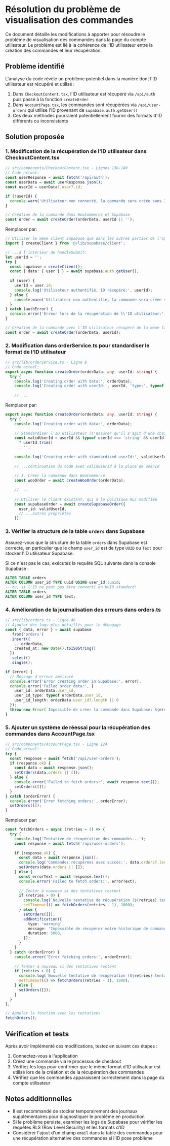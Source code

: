 # Résolution du problème de visualisation des commandes

Ce document détaille les modifications à apporter pour résoudre le problème de visualisation des commandes dans la page du compte utilisateur. Le problème est lié à la cohérence de l'ID utilisateur entre la création des commandes et leur récupération.

## Problème identifié

L'analyse du code révèle un problème potentiel dans la manière dont l'ID utilisateur est récupéré et utilisé :

1. Dans `CheckoutContent.tsx`, l'ID utilisateur est récupéré via `/api/auth` puis passé à la fonction `createOrder`
2. Dans `AccountPage.tsx`, les commandes sont récupérées via `/api/user-orders` qui utilise l'ID provenant de `supabase.auth.getUser()`
3. Ces deux méthodes pourraient potentiellement fournir des formats d'ID différents ou inconsistants

## Solution proposée

### 1. Modification de la récupération de l'ID utilisateur dans CheckoutContent.tsx

```typescript
// src/components/CheckoutContent.tsx - Lignes 130-140
// Code actuel:
const userResponse = await fetch('/api/auth');
const userData = await userResponse.json();
const userId = userData?.user?.id;

if (!userId) {
  console.warn('Utilisateur non connecté, la commande sera créée sans ID utilisateur');
}

// Création de la commande dans WooCommerce et Supabase
const order = await createOrder(orderData, userId || '');
```

Remplacer par:

```typescript
// Utiliser le même client Supabase que dans les autres parties de l'application
import { createClient } from '@/lib/supabase/client';

// ...à l'intérieur de handleSubmit:
let userId = '';
try {
  const supabase = createClient();
  const { data: { user } } = await supabase.auth.getUser();
  
  if (user) {
    userId = user.id;
    console.log('Utilisateur authentifié, ID récupéré:', userId);
  } else {
    console.warn('Utilisateur non authentifié, la commande sera créée sans ID utilisateur');
  }
} catch (authError) {
  console.error('Erreur lors de la récupération de l\'ID utilisateur:', authError);
}

// Création de la commande avec l'ID utilisateur récupéré de la même façon que dans l'API
const order = await createOrder(orderData, userId);
```

### 2. Modification dans orderService.ts pour standardiser le format de l'ID utilisateur

```typescript
// src/lib/orderService.ts - Ligne 9
// Code actuel:
export async function createOrder(orderData: any, userId: string) {
  try {
    console.log('Creating order with data:', orderData);
    console.log('Creating order with userId:', userId, 'type:', typeof userId);
    
    // ...
```

Remplacer par:

```typescript
export async function createOrder(orderData: any, userId: string) {
  try {
    console.log('Creating order with data:', orderData);
    
    // Standardiser l'ID utilisateur (s'assurer qu'il s'agit d'une chaîne valide)
    const validUserId = userId && typeof userId === 'string' && userId.trim() !== '' 
      ? userId.trim() 
      : '';
    
    console.log('Creating order with standardized userId:', validUserId);
    
    // ...continuation du code avec validUserId à la place de userId
    
    // 1. Créer la commande dans WooCommerce
    const wooOrder = await createWooOrder(orderData);
    
    // ...
    
    // Utiliser le client existant, qui a la politique RLS modifiée
    const supabaseOrder = await createSupabaseOrder({
      user_id: validUserId,
      // ...autres propriétés
    });
```

### 3. Vérifier la structure de la table `orders` dans Supabase

Assurez-vous que la structure de la table `orders` dans Supabase est correcte, en particulier que le champ `user_id` est de type `UUID` ou `Text` pour stocker l'ID utilisateur Supabase.

Si ce n'est pas le cas, exécutez la requête SQL suivante dans la console Supabase :

```sql
ALTER TABLE orders 
ALTER COLUMN user_id TYPE uuid USING user_id::uuid;
-- ou, si l'ID ne peut pas être converti en UUID standard:
ALTER TABLE orders 
ALTER COLUMN user_id TYPE text;
```

### 4. Amélioration de la journalisation des erreurs dans orders.ts

```typescript
// src/lib/orders.ts - Ligne 40
// Ajouter des logs plus détaillés pour le débogage
const { data, error } = await supabase
  .from('orders')
  .insert({
    ...orderData,
    created_at: new Date().toISOString()
  })
  .select()
  .single();

if (error) {
  // Message d'erreur amélioré
  console.error('Error creating order in Supabase:', error);
  console.error('Failed order data:', {
    user_id: orderData.user_id,
    user_id_type: typeof orderData.user_id,
    user_id_length: orderData.user_id?.length || 0
  });
  throw new Error(`Impossible de créer la commande dans Supabase: ${error.message}`);
}
```

### 5. Ajouter un système de réessai pour la récupération des commandes dans AccountPage.tsx

```typescript
// src/components/AccountPage.tsx - Ligne 124
// Code actuel:
try {
  const response = await fetch('/api/user-orders');
  if (response.ok) {
    const data = await response.json();
    setOrders(data.orders || []);
  } else {
    console.error('Failed to fetch orders:', await response.text());
    setOrders([]);
  }
} catch (orderError) {
  console.error('Error fetching orders:', orderError);
  setOrders([]);
}
```

Remplacer par:

```typescript
const fetchOrders = async (retries = 3) => {
  try {
    console.log('Tentative de récupération des commandes...');
    const response = await fetch('/api/user-orders');
    
    if (response.ok) {
      const data = await response.json();
      console.log('Commandes récupérées avec succès:', data.orders?.length || 0);
      setOrders(data.orders || []);
    } else {
      const errorText = await response.text();
      console.error('Failed to fetch orders:', errorText);
      
      // Tenter à nouveau si des tentatives restent
      if (retries > 0) {
        console.log(`Nouvelle tentative de récupération (${retries} tentatives restantes)...`);
        setTimeout(() => fetchOrders(retries - 1), 1000);
      } else {
        setOrders([]);
        addNotification({
          type: 'warning',
          message: 'Impossible de récupérer votre historique de commandes.',
          duration: 5000,
        });
      }
    }
  } catch (orderError) {
    console.error('Error fetching orders:', orderError);
    
    // Tenter à nouveau si des tentatives restent
    if (retries > 0) {
      console.log(`Nouvelle tentative de récupération (${retries} tentatives restantes)...`);
      setTimeout(() => fetchOrders(retries - 1), 1000);
    } else {
      setOrders([]);
    }
  }
};

// Appeler la fonction avec les tentatives
fetchOrders();
```

## Vérification et tests

Après avoir implémenté ces modifications, testez en suivant ces étapes :

1. Connectez-vous à l'application
2. Créez une commande via le processus de checkout
3. Vérifiez les logs pour confirmer que le même format d'ID utilisateur est utilisé lors de la création et de la récupération des commandes
4. Vérifiez que les commandes apparaissent correctement dans la page du compte utilisateur

## Notes additionnelles

- Il est recommandé de stocker temporairement des journaux supplémentaires pour diagnostiquer le problème en production
- Si le problème persiste, examiner les logs de Supabase pour vérifier les requêtes RLS (Row Level Security) et les formats d'ID
- Considérer l'ajout d'un champ `email` dans la table des commandes pour une récupération alternative des commandes si l'ID pose problème